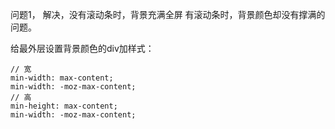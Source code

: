 问题1， 解决，没有滚动条时，背景充满全屏
有滚动条时，背景颜色却没有撑满的问题。

给最外层设置背景颜色的div加样式：
```
// 宽
min-width: max-content;
min-width: -moz-max-content;
// 高
min-height: max-content;
min-width: -moz-max-content;
```